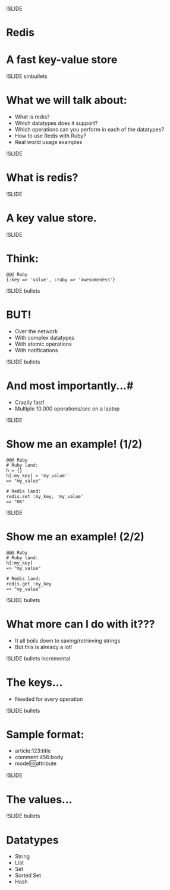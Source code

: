 !SLIDE 
# Redis #
# A fast key-value store #

!SLIDE smbullets
# What we will talk about: #

* What is redis?
* Which datatypes does it support?
* Which operations can you perform in each of the datatypes?
* How to use Redis with Ruby?
* Real world usage examples

!SLIDE
# What is redis? #

!SLIDE
# A key value store. #

!SLIDE
# Think: #
    @@@ Ruby
    {:key => 'value', :ruby => 'awesomeness'}

!SLIDE bullets
# BUT! #
* Over the network
* With complex datatypes
* With atomic operations
* With notifications

!SLIDE bullets
# And most importantly...#
* Crazily fast!
* Multiple 10.000 operations/sec on a laptop

!SLIDE
# Show me an example! (1/2) #
    @@@ Ruby
    # Ruby land:
    h = {}
    h[:my_key] = 'my_value'
    => "my_value"

    # Redis land:
    redis.set :my_key, 'my_value'
    => "OK"

!SLIDE
# Show me an example! (2/2) #
    @@@ Ruby
    # Ruby land:
    h[:my_key]
    => "my_value"

    # Redis land:
    redis.get :my_key
    => "my_value"

!SLIDE bullets
# What more can I do with it??? #
* It all boils down to saving/retrieving strings
* But this is already a lot!

!SLIDE bullets incremental
# The keys... #
* Needed for every operation

!SLIDE bullets
# Sample format: #
* article:123:title
* comment:456:body
* model:id:attribute

!SLIDE
# The values... #

!SLIDE bullets
# Datatypes #
* String
* List
* Set
* Sorted Set
* Hash
